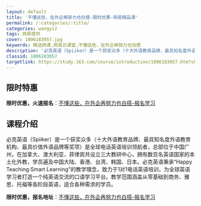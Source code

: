 ```yaml
---
layout: default
title: '不懂这些，在外企再努力也白搭-限时优惠-网易精品课'
permalink: /:categories/:title/
categories: wangyi2
tags: 网易提供
cover: 1006183057.jpg
keywords: 精选网课,网易云课堂,不懂这些，在外企再努力也白搭
description: '必克英语（Spiiker）是一个获奖众多（十大外语教育品牌、最具知名度外语教育机构、最具价值外语品牌等奖项）是全球电话英'
classid: 1006183057
targetlink: https://study.163.com/course/introduction/1006183057.htm?share=1&shareId=1025206652&utm_campaign=share&utm_medium=iphoneShare&utm_source=&utm_u=1025206652
---
```


## 限时特惠

**限时优惠，火速报名**：[不懂这些，在外企再努力也白搭-报名学习](https://study.163.com/course/introduction/1006183057.htm?share=1&shareId=1025206652&utm_campaign=share&utm_medium=iphoneShare&utm_source=&utm_u=1025206652)

## 课程介绍

必克英语（Spiiker）是一个获奖众多（十大外语教育品牌、最具知名度外语教育机构、最具价值外语品牌等奖项）是全球电话英语培训领航者，总部位于中国广州，在加拿大、澳大利亚、菲律宾共设立三大教研中心，拥有数百名英语国家的本土化外教，学员遍及中国大陆、香港、台湾、韩国、日本。必克英语秉承“Happy Teaching·Smart Learning”的教学理念，致力于1对1电话英语培训，为全球英语学习者打造一个纯英语交流的口语学习平台。教学范围涵盖从零基础到商务、雅思、托福等各阶段英语，适合各种需求的学员。

**限时优惠，报名地址**：[不懂这些，在外企再努力也白搭-报名学习](https://study.163.com/course/introduction/1006183057.htm?share=1&shareId=1025206652&utm_campaign=share&utm_medium=iphoneShare&utm_source=&utm_u=1025206652)

